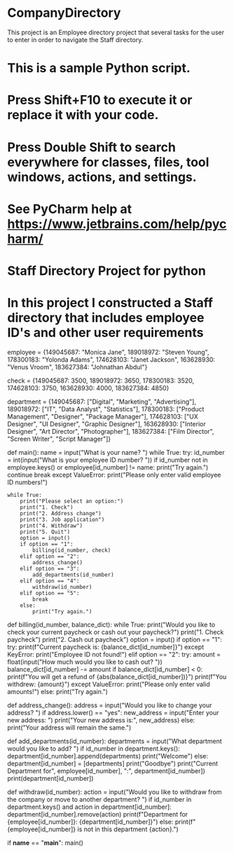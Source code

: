 # CompanyDirectory
This project is an Employee directory project that several tasks for the user to enter in order to navigate the Staff directory.
# This is a sample Python script.

# Press Shift+F10 to execute it or replace it with your code.
# Press Double Shift to search everywhere for classes, files, tool windows, actions, and settings.


# See PyCharm help at https://www.jetbrains.com/help/pycharm/

# Staff Directory Project for python
# In this project I constructed a Staff directory that includes employee ID's and other user requirements

employee = {149045687: "Monica Jane",
            189018972: "Steven Young",
            178300183: "Yolonda Adams",
            174628103: "Janet Jackson",
            163628930: "Venus Vroom",
            183627384: "Johnathan Abdul"}

check = {149045687: 3500,
         189018972: 3650,
         178300183: 3520,
         174628103: 3750,
         163628930: 4000,
         183627384: 4850}

department = {149045687: ["Digital", "Marketing", "Advertising"],
              189018972: ["IT", "Data Analyst", "Statistics"],
              178300183: ["Product Management", "Designer", "Package Manager"],
              174628103: ["UX Designer", "UI Designer", "Graphic Designer"],
              163628930: ["Interior Designer", "Art Director", "Photographer"],
              183627384: ["Film Director", "Screen Writer", "Script Manager"]}


def main():
    name = input("What is your name? ")
    while True:
        try:
            id_number = int(input("What is your employee ID number? "))
            if id_number not in employee.keys() or employee[id_number] != name:
                print("Try again.")
                continue
            break
        except ValueError:
            print("Please only enter valid employee ID numbers!")

    while True:
        print("Please select an option:")
        print("1. Check")
        print("2. Address change")
        print("3. Job application")
        print("4. Withdraw")
        print("5. Quit")
        option = input()
        if option == "1":
            billing(id_number, check)
        elif option == "2":
            address_change()
        elif option == "3":
            add_departments(id_number)
        elif option == "4":
            withdraw(id_number)
        elif option == "5":
            break
        else:
            print("Try again.")


def billing(id_number, balance_dict):
    while True:
        print("Would you like to check your current paycheck or cash out your paycheck?")
        print("1. Check paycheck")
        print("2. Cash out paycheck")
        option = input()
        if option == "1":
            try:
                print(f"Current paycheck is: {balance_dict[id_number]}")
            except KeyError:
                print("Employee ID not found!")
        elif option == "2":
            try:
                amount = float(input("How much would you like to cash out? "))
                balance_dict[id_number] -= amount
                if balance_dict[id_number] < 0:
                    print(f"You will get a refund of {abs(balance_dict[id_number])}")
                print(f"You withdrew: {amount}")
            except ValueError:
                print("Please only enter valid amounts!")
        else:
            print("Try again.")


def address_change():
    address = input("Would you like to change your address? ")
    if address.lower() == "yes":
        new_address = input("Enter your new address: ")
        print("Your new address is:", new_address)
    else:
        print("Your address will remain the same.")


def add_departments(id_number):
    departments = input("What department would you like to add? ")
    if id_number in department.keys():
        department[id_number].append(departments)
        print("Welcome")
    else:
        department[id_number] = [departments]
        print("Goodbye")
        print("Current Department for", employee[id_number], ":", department[id_number])
    print(department[id_number])


def withdraw(id_number):
    action = input("Would you like to withdraw from the company or move to another department? ")
    if id_number in department.keys() and action in department[id_number]:
        department[id_number].remove(action)
        print(f"Department for {employee[id_number]}: {department[id_number]}")
    else:
        print(f"{employee[id_number]} is not in this department {action}.")


if __name__ == "__main__":
    main()


